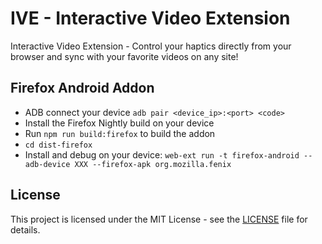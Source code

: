 # IVE - Interactive Video Extension

Interactive Video Extension - Control your haptics directly from your browser and sync with your favorite videos on any site!

## Firefox Android Addon

- ADB connect your device `adb pair <device_ip>:<port> <code>`
- Install the Firefox Nightly build on your device
- Run `npm run build:firefox` to build the addon
- `cd dist-firefox`
- Install and debug on your device: `web-ext run -t firefox-android --adb-device XXX --firefox-apk org.mozilla.fenix`

## License

This project is licensed under the MIT License - see the [LICENSE](LICENSE) file for details.
